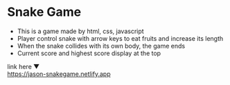 # Snake Game

- This is a game made by html, css, javascript
- Player control snake with arrow keys to eat fruits and increase its length
- When the snake collides with its own body, the game ends
- Current score and highest score display at the top

link here ▼  
https://jason-snakegame.netlify.app
